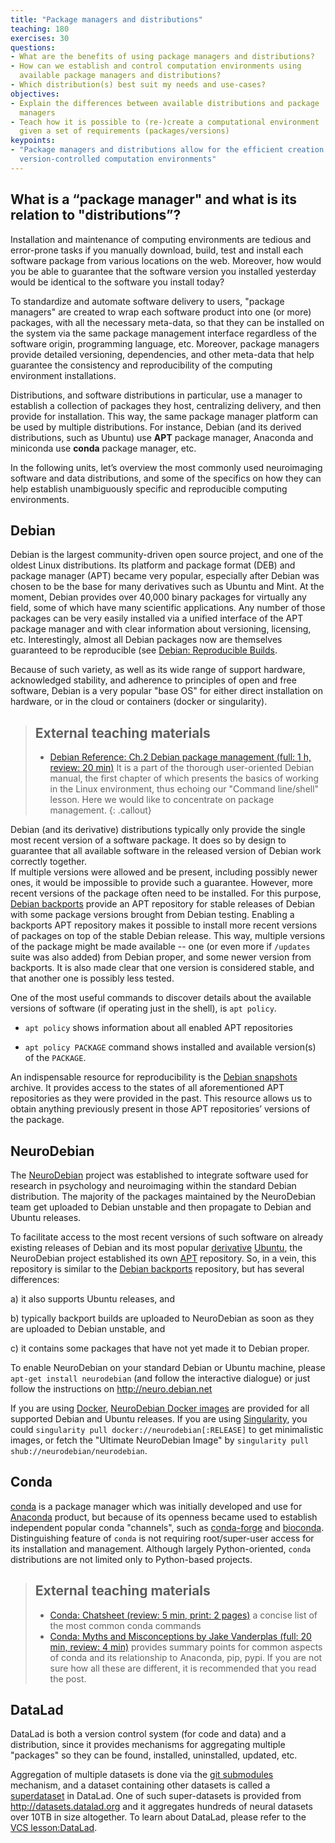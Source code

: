 ```yaml
---
title: "Package managers and distributions"
teaching: 180
exercises: 30
questions:
- What are the benefits of using package managers and distributions?
- How can we establish and control computation environments using
  available package managers and distributions?
- Which distribution(s) best suit my needs and use-cases?
objectives:
- Explain the differences between available distributions and package
  managers
- Teach how it is possible to (re-)create a computational environment
  given a set of requirements (packages/versions)
keypoints:
- "Package managers and distributions allow for the efficient creation of tightly
  version-controlled computation environments"
---
```


## What is a “package manager" and what is its relation to "distributions”?

Installation and maintenance of computing environments are tedious and 
error-prone tasks if you manually download, build, test and install each 
software package from various locations on the web. Moreover,
how would you be able to guarantee that the software version you installed 
yesterday would be identical to the software you install today?

To standardize and automate software delivery to users, "package managers"
are created to wrap each software product into one (or more) packages, with all the
necessary meta-data, so that they can be installed on the system via the same
package management interface regardless of the software origin, programming
language, etc.  Moreover, package managers provide detailed versioning, 
dependencies, and other meta-data that help guarantee the consistency and 
reproducibility of the computing environment installations.

Distributions, and software distributions in particular, use a manager to 
establish a collection of packages they host, centralizing delivery, and then
provide for installation.  This way, the same package manager platform 
can be used by multiple distributions.  For instance, Debian (and its 
derived distributions, such as Ubuntu) use **APT** package manager, Anaconda 
and miniconda use **conda** package manager, etc.

In the following units, let’s overview the most commonly used
neuroimaging software and data distributions, and some of the specifics on how
they can help establish unambiguously specific and reproducible computing environments.


## Debian

Debian is the largest community-driven open source project, and one of the 
oldest Linux distributions.  Its platform and package format (DEB) and package 
manager (APT) became very popular, especially after Debian was chosen to be the
base for many derivatives such as Ubuntu and Mint. At the moment, Debian provides
over 40,000 binary packages for virtually any field, some of which have many scientific applications.  Any number of those packages can be very easily
installed via a unified interface of the APT package manager and with clear information 
about versioning, licensing, etc. Interestingly, almost all Debian packages now 
are themselves guaranteed to be reproducible 
(see [Debian: Reproducible Builds](https://wiki.debian.org/ReproducibleBuilds).  

Because of such variety, as well as its wide range of support hardware, acknowledged stability,
and adherence to principles of open and free software, Debian is a very popular
"base OS" for either direct installation on hardware, or in the cloud or
containers (docker or singularity).

> ## External teaching materials
>
>   - [Debian Reference: Ch.2 Debian package management (full: 1 h, review: 20 min)](https://www.debian.org/doc/manuals/debian-reference/ch02.en.html)
>     It is a part of the thorough user-oriented Debian manual, the first chapter of which presents the basics of working
>     in the Linux environment, thus echoing our "Command line/shell" lesson. Here we would like
>     to concentrate on package management.
{: .callout}

Debian (and its derivative) distributions typically only provide the single most recent
version of a software package. It does so by design to guarantee that all 
available software in the released version of Debian work correctly together.  
If multiple versions were allowed and be present, including possibly newer 
ones, it would be impossible to provide such a guarantee. However, more recent versions
of the package often need to be installed. For this purpose,
[Debian backports](http://backports.debian.org) provide an APT repository for
stable releases of Debian with some package versions brought from Debian testing.
Enabling a backports APT repository makes it possible to install more recent versions of packages
on top of the stable Debian release. This way, multiple versions of the package
might be made available -- one (or even more if `/updates` suite was also added)
from Debian proper, and some newer version from backports. It is also made clear that one version
is considered stable, and that another one is possibly less tested. 

One of the most useful commands to discover details about the available versions
of software (if operating just in the shell), is `apt policy`.

- `apt policy` shows information about all enabled APT repositories

- `apt policy PACKAGE` command shows installed and available version(s) of the
  `PACKAGE`.


An indispensable resource for reproducibility is the 
[Debian snapshots](http://snapshots.debian.org) archive. It provides access to 
the states of all aforementioned APT repositories as they were provided in the past.
This resource allows us to obtain anything previously present in those APT repositories’ versions of
the package.


## NeuroDebian

The [NeuroDebian](http://neuro.debian.net) project was established to integrate
software used for research in psychology and
neuroimaging within the standard Debian distribution. The majority of the packages 
maintained by the NeuroDebian team get uploaded to Debian unstable and then 
propagate to Debian and Ubuntu releases.

To facilitate access to the most recent versions
of such software on already existing releases of Debian and its most popular 
[derivative](https://wiki.debian.org/Derivatives) [Ubuntu](http://ubuntu.com),
the NeuroDebian project established its own 
[APT](https://en.wikipedia.org/wiki/APT_(Debian)) repository. So, in a vein, 
this repository is similar to the [Debian backports](https://backports.debian.org/)
repository, but has several differences:

a) it also supports Ubuntu releases, and

b) typically backport builds are uploaded to NeuroDebian as soon as they are uploaded to Debian unstable, and

c) it contains some packages that have not yet made it to Debian proper.

To enable NeuroDebian on your standard Debian or Ubuntu machine, please 
`apt-get install neurodebian` (and follow the interactive dialogue) or just follow 
the instructions on http://neuro.debian.net

If you are using [Docker](http://docker.io), 
[NeuroDebian Docker images](https://hub.docker.com/_/neurodebian/) are provided for all 
supported Debian and Ubuntu releases. If you are using [Singularity](http://singularity.lbl.gov), you could `singularity pull docker://neurodebian[:RELEASE]` to get minimalistic images, or fetch the "Ultimate NeuroDebian Image" by `singularity pull shub://neurodebian/neurodebian`.

## Conda

[conda] is a package manager which was initially developed and use for
[Anaconda] product, but because of its openness became used to establish
independent popular conda "channels", such as [conda-forge] and [bioconda].
Distinguishing feature of `conda` is not requiring root/super-user access
for its installation and management.  Although largely Python-oriented,
`conda` distributions are not limited only to Python-based projects.

> ## External teaching materials
> - [Conda: Chatsheet (review: 5 min, print: 2 pages)](https://conda.io/docs/_downloads/conda-cheatsheet.pdf)
>   a concise list of the most common conda commands 
> - [Conda: Myths and Misconceptions by Jake Vanderplas (full: 20 min, review: 4 min)](https://jakevdp.github.io/blog/2016/08/25/conda-myths-and-misconceptions/   )
>   provides summary points for common aspects of conda and its relationship to 
>   Anaconda, pip, pypi.  If you are not sure how all these are different, it is 
>   recommended that you read the post. 


## DataLad

DataLad is both a version control system (for code and data) and a
distribution, since it provides mechanisms for aggregating multiple
"packages" so they can be found, installed, uninstalled, updated, etc. 
 
Aggregation of multiple datasets is done via the
[git submodules](https://git-scm.com/book/en/v2/Git-Tools-Submodules) mechanism, 
and a dataset containing other datasets is called a 
[superdataset](http://docs.datalad.org/en/latest/glossary.html) in DataLad. 
One of such super-datasets is provided from http://datasets.datalad.org and it 
aggregates hundreds of neural datasets over 10TB in size altogether.
To learn about DataLad, please refer to the [VCS lesson:DataLad](/02-vcs/#datalad).


[conda]: https://en.wikipedia.org/wiki/Conda_(package_manager)
[Anaconda]: https://anaconda.org
[conda-forge]: https://conda-forge.org
[bioconda]: https://bioconda.github.io
